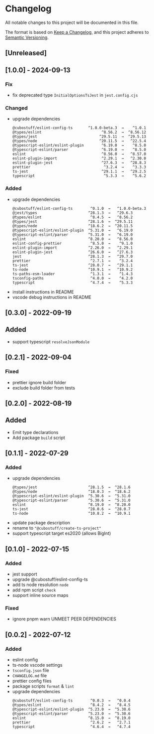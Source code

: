 # Changelog

All notable changes to this project will be documented in this file.

The format is based on [Keep a Changelog](https://keepachangelog.com/en/1.0.0/), and this project
adheres to [Semantic Versioning](https://semver.org/spec/v2.0.0.html).

## [Unreleased]

## [1.0.0] - 2024-09-13

### Fix

-   fix deprecated type `InitialOptionsTsJest` in `jest.config.cjs`

### Changed

-   upgrade dependencies
    ```
    @cubostuff/eslint-config-ts       ^1.0.0-beta.3  →    ^1.0.1
    @types/eslint                           ^8.56.2  →  ^8.56.12
    @types/jest                            ^29.5.11  →  ^29.5.13
    @types/node                            ^20.11.5  →   ^22.5.4
    @typescript-eslint/eslint-plugin        ^6.19.0  →    ^8.5.0
    @typescript-eslint/parser               ^6.19.0  →    ^8.5.0
    eslint                                  ^8.56.0  →   ^8.57.0
    eslint-plugin-import                    ^2.29.1  →   ^2.30.0
    eslint-plugin-jest                      ^27.6.3  →   ^28.8.3
    prettier                                 ^3.2.4  →    ^3.3.3
    ts-jest                                 ^29.1.1  →   ^29.2.5
    typescript                               ^5.3.3  →    ^5.6.2
    ```

### Added

-   upgrade dependencies
    ```
    @cubostuff/eslint-config-ts        ^0.1.0  →   ^1.0.0-beta.3
    @jest/types                       ^28.1.3  →   ^29.6.3
    @types/eslint                      ^8.4.5  →   ^8.56.2
    @types/jest                       ^28.1.6  →  ^29.5.11
    @types/node                       ^18.6.2  →  ^20.11.5
    @typescript-eslint/eslint-plugin  ^5.31.0  →   ^6.19.0
    @typescript-eslint/parser         ^5.31.0  →   ^6.19.0
    eslint                            ^8.20.0  →   ^8.56.0
    eslint-config-prettier             ^8.5.0  →    ^9.1.0
    eslint-plugin-import              ^2.26.0  →   ^2.29.1
    eslint-plugin-jest                ^26.6.0  →   ^27.6.3
    jest                              ^28.1.3  →   ^29.7.0
    prettier                           ^2.7.1  →    ^3.2.4
    ts-jest                           ^28.0.7  →   ^29.1.1
    ts-node                           ^10.9.1  →   ^10.9.2
    ts-paths-esm-loader                ^1.3.1  →    ^1.4.3
    tsconfig-paths                     ^4.0.0  →    ^4.2.0
    typescript                         ^4.7.4  →    ^5.3.3
    ```
-   install instructions in README
-   vscode debug instructions in README

## [0.3.0] - 2022-09-19

## Added

-   support typescript `resolveJsonModule`

## [0.2.1] - 2022-09-04

### Fixed

-   prettier ignore build folder
-   exclude build folder from tests

## [0.2.0] - 2022-08-19

## Added

-   Emit type declarations
-   Add package `build` script

## [0.1.1] - 2022-07-29

### Added

-   upgrade dependencies
    ```
    @types/jest                       ^28.1.5  →  ^28.1.6
    @types/node                       ^18.0.3  →  ^18.6.2
    @typescript-eslint/eslint-plugin  ^5.30.6  →  ^5.31.0
    @typescript-eslint/parser         ^5.30.6  →  ^5.31.0
    eslint                            ^8.19.0  →  ^8.20.0
    ts-jest                           ^28.0.6  →  ^28.0.7
    ts-node                           ^10.8.2  →  ^10.9.1
    ```
-   update package description
-   rename to `"@cubostuff/create-ts-project"`
-   support typescript target es2020 (allows BigInt)

## [0.1.0] - 2022-07-15

### Added

-   jest support
-   upgrade @cubostuff/eslint-config-ts
-   add ts node resolution `node`
-   add npm script `check`
-   support inline source maps

### Fixed

-   ignore pnpm warn UNMEET PEER DEPENDENCIES

## [0.0.2] - 2022-07-12

### Added

-   eslint config
-   ts-node vscode settings
-   `tsconfig.json` file
-   `CHANGELOG.md` file
-   prettier config files
-   package scripts `format` & `lint`
-   upgrade dependencies
    ```
    @cubostuff/eslint-config-ts        ^0.0.3  →   ^0.0.4
    @types/eslint                      ^8.4.2  →   ^8.4.5
    @typescript-eslint/eslint-plugin  ^5.23.0  →  ^5.30.6
    @typescript-eslint/parser         ^5.23.0  →  ^5.30.6
    eslint                            ^8.15.0  →  ^8.19.0
    prettier                           ^2.6.2  →   ^2.7.1
    typescript                         ^4.6.4  →   ^4.7.4
    ```
